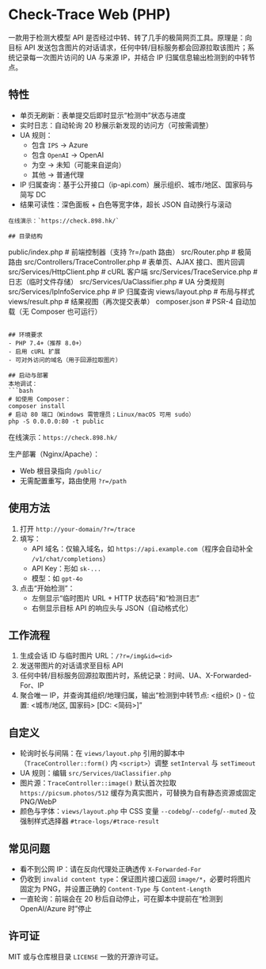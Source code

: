 # Check-Trace Web (PHP)

一款用于检测大模型 API 是否经过中转、转了几手的极简网页工具。原理是：向目标 API 发送包含图片的对话请求，任何中转/目标服务都会回源拉取该图片；系统记录每一次图片访问的 UA 与来源 IP，并结合 IP 归属信息输出检测到的中转节点。

## 特性
- 单页无刷新：表单提交后即时显示“检测中”状态与进度
- 实时日志：自动轮询 20 秒展示新发现的访问方（可按需调整）
- UA 规则：
  - 包含 `IPS` → Azure
  - 包含 `OpenAI` → OpenAI
  - 为空 → 未知（可能来自逆向）
  - 其他 → 普通代理
- IP 归属查询：基于公开接口（ip-api.com）展示组织、城市/地区、国家码与简写 DC
- 结果可读性：深色面板 + 白色等宽字体，超长 JSON 自动换行与滚动

```
在线演示：`https://check.898.hk/`

## 目录结构
```
  public/index.php               # 前端控制器（支持 ?r=/path 路由）
  src/Router.php                 # 极简路由
  src/Controllers/TraceController.php  # 表单页、AJAX 接口、图片回调
  src/Services/HttpClient.php           # cURL 客户端
  src/Services/TraceService.php         # 日志（临时文件存储）
  src/Services/UaClassifier.php         # UA 分类规则
  src/Services/IpInfoService.php        # IP 归属查询
  views/layout.php                # 布局与样式
  views/result.php                # 结果视图（再次提交表单）
  composer.json                   # PSR-4 自动加载（无 Composer 也可运行）
```

## 环境要求
- PHP 7.4+（推荐 8.0+）
- 启用 cURL 扩展
- 可对外访问的域名（用于回源拉取图片）

## 启动与部署
本地调试：
```bash
# 如使用 Composer：
composer install
# 启动 80 端口（Windows 需管理员；Linux/macOS 可用 sudo）
php -S 0.0.0.0:80 -t public
```
在线演示：`https://check.898.hk/`

生产部署（Nginx/Apache）：
- Web 根目录指向 `/public/`
- 无需配置重写，路由使用 `?r=/path`

## 使用方法
1. 打开 `http://your-domain/?r=/trace`
2. 填写：
   - API 域名：仅输入域名，如 `https://api.example.com`（程序会自动补全 `/v1/chat/completions`）
   - API Key：形如 `sk-...`
   - 模型：如 `gpt-4o`
3. 点击“开始检测”：
   - 左侧显示“临时图片 URL + HTTP 状态码”和“检测日志”
   - 右侧显示目标 API 的响应头与 JSON（自动格式化）

## 工作流程
1. 生成会话 ID 与临时图片 URL：`/?r=/img&id=<id>`
2. 发送带图片的对话请求至目标 API
3. 任何中转/目标服务回源拉取图片时，系统记录：时间、UA、X-Forwarded-For、IP
4. 聚合唯一 IP，并查询其组织/地理归属，输出“检测到中转节点: <组织> (<IP>) - 位置: <城市/地区, 国家码> [DC: <简码>]”

## 自定义
- 轮询时长与间隔：在 `views/layout.php` 引用的脚本中（`TraceController::form()` 内 `<script>`）调整 `setInterval` 与 `setTimeout`
- UA 规则：编辑 `src/Services/UaClassifier.php`
- 图片源：`TraceController::image()` 默认首次拉取 `https://picsum.photos/512` 缓存为真实图片，可替换为自有静态资源或固定 PNG/WebP
- 颜色与字体：`views/layout.php` 中 CSS 变量 `--codebg`/`--codefg`/`--muted` 及强制样式选择器 `#trace-logs/#trace-result`

## 常见问题
- 看不到公网 IP：请在反向代理处正确透传 `X-Forwarded-For`
- 仍收到 `invalid content type`：保证图片接口返回 `image/*`，必要时将图片固定为 PNG，并设置正确的 `Content-Type` 与 `Content-Length`
- 一直轮询：前端会在 20 秒后自动停止，可在脚本中提前在“检测到 OpenAI/Azure 时”停止

## 许可证
MIT 或与仓库根目录 `LICENSE` 一致的开源许可证。
